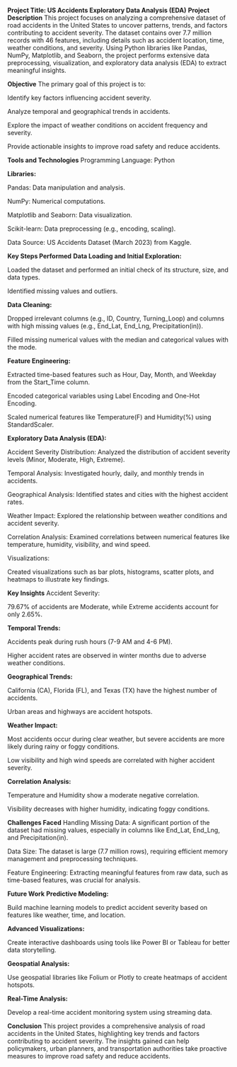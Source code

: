 **Project Title: US Accidents Exploratory Data Analysis (EDA)**
**Project Description**
This project focuses on analyzing a comprehensive dataset of road accidents in the United States to uncover patterns, trends, and factors contributing to accident severity. The dataset contains over 7.7 million records with 46 features, including details such as accident location, time, weather conditions, and severity. Using Python libraries like Pandas, NumPy, Matplotlib, and Seaborn, the project performs extensive data preprocessing, visualization, and exploratory data analysis (EDA) to extract meaningful insights.

**Objective**
The primary goal of this project is to:

Identify key factors influencing accident severity.

Analyze temporal and geographical trends in accidents.

Explore the impact of weather conditions on accident frequency and severity.

Provide actionable insights to improve road safety and reduce accidents.

**Tools and Technologies**
Programming Language: Python

**Libraries:**

Pandas: Data manipulation and analysis.

NumPy: Numerical computations.

Matplotlib and Seaborn: Data visualization.

Scikit-learn: Data preprocessing (e.g., encoding, scaling).

Data Source:  US Accidents Dataset (March 2023) from Kaggle.

**Key Steps Performed**
**Data Loading and Initial Exploration:**

Loaded the dataset and performed an initial check of its structure, size, and data types.

Identified missing values and outliers.

**Data Cleaning:**

Dropped irrelevant columns (e.g., ID, Country, Turning_Loop) and columns with high missing values (e.g., End_Lat, End_Lng, Precipitation(in)).

Filled missing numerical values with the median and categorical values with the mode.

**Feature Engineering:**

Extracted time-based features such as Hour, Day, Month, and Weekday from the Start_Time column.

Encoded categorical variables using Label Encoding and One-Hot Encoding.

Scaled numerical features like Temperature(F) and Humidity(%) using StandardScaler.

**Exploratory Data Analysis (EDA):**

Accident Severity Distribution: Analyzed the distribution of accident severity levels (Minor, Moderate, High, Extreme).

Temporal Analysis: Investigated hourly, daily, and monthly trends in accidents.

Geographical Analysis: Identified states and cities with the highest accident rates.

Weather Impact: Explored the relationship between weather conditions and accident severity.

Correlation Analysis: Examined correlations between numerical features like temperature, humidity, visibility, and wind speed.

Visualizations:

Created visualizations such as bar plots, histograms, scatter plots, and heatmaps to illustrate key findings.

**Key Insights**
Accident Severity:

79.67% of accidents are Moderate, while Extreme accidents account for only 2.65%.

**Temporal Trends:**

Accidents peak during rush hours (7-9 AM and 4-6 PM).

Higher accident rates are observed in winter months due to adverse weather conditions.

**Geographical Trends:**

California (CA), Florida (FL), and Texas (TX) have the highest number of accidents.

Urban areas and highways are accident hotspots.

**Weather Impact:**

Most accidents occur during clear weather, but severe accidents are more likely during rainy or foggy conditions.

Low visibility and high wind speeds are correlated with higher accident severity.

**Correlation Analysis:**

Temperature and Humidity show a moderate negative correlation.

Visibility decreases with higher humidity, indicating foggy conditions.

**Challenges Faced**
Handling Missing Data: A significant portion of the dataset had missing values, especially in columns like End_Lat, End_Lng, and Precipitation(in).

Data Size: The dataset is large (7.7 million rows), requiring efficient memory management and preprocessing techniques.

Feature Engineering: Extracting meaningful features from raw data, such as time-based features, was crucial for analysis.

**Future Work**
**Predictive Modeling:**

Build machine learning models to predict accident severity based on features like weather, time, and location.

**Advanced Visualizations:**

Create interactive dashboards using tools like Power BI or Tableau for better data storytelling.

**Geospatial Analysis:**

Use geospatial libraries like Folium or Plotly to create heatmaps of accident hotspots.

**Real-Time Analysis:**

Develop a real-time accident monitoring system using streaming data.

**Conclusion**
This project provides a comprehensive analysis of road accidents in the United States, highlighting key trends and factors contributing to accident severity. The insights gained can help policymakers, urban planners, and transportation authorities take proactive measures to improve road safety and reduce accidents.



